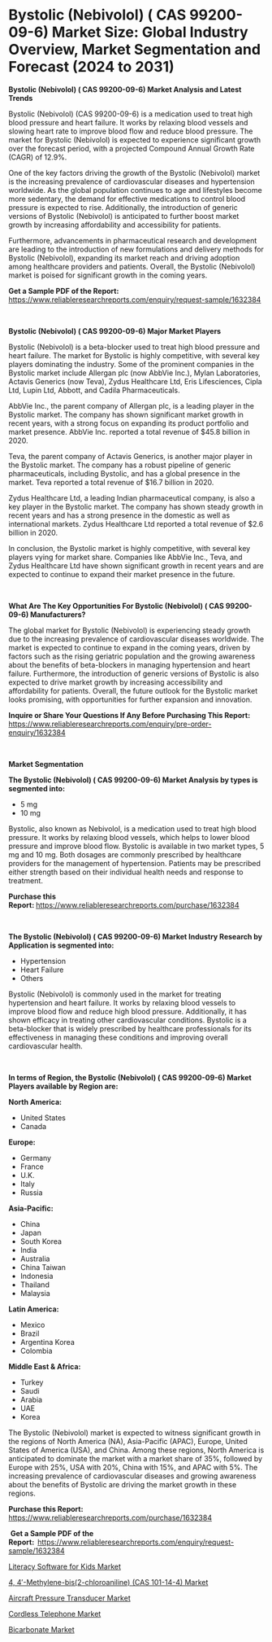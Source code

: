 <p><h1>Bystolic (Nebivolol) ( CAS 99200-09-6) Market Size: Global Industry Overview, Market Segmentation and Forecast (2024 to 2031)</h1></p><p><strong>Bystolic (Nebivolol) ( CAS 99200-09-6) Market Analysis and Latest Trends</strong></p>
<p><p>Bystolic (Nebivolol) (CAS 99200-09-6) is a medication used to treat high blood pressure and heart failure. It works by relaxing blood vessels and slowing heart rate to improve blood flow and reduce blood pressure. The market for Bystolic (Nebivolol) is expected to experience significant growth over the forecast period, with a projected Compound Annual Growth Rate (CAGR) of 12.9%.</p><p>One of the key factors driving the growth of the Bystolic (Nebivolol) market is the increasing prevalence of cardiovascular diseases and hypertension worldwide. As the global population continues to age and lifestyles become more sedentary, the demand for effective medications to control blood pressure is expected to rise. Additionally, the introduction of generic versions of Bystolic (Nebivolol) is anticipated to further boost market growth by increasing affordability and accessibility for patients.</p><p>Furthermore, advancements in pharmaceutical research and development are leading to the introduction of new formulations and delivery methods for Bystolic (Nebivolol), expanding its market reach and driving adoption among healthcare providers and patients. Overall, the Bystolic (Nebivolol) market is poised for significant growth in the coming years.</p></p>
<p><strong>Get a Sample PDF of the Report:&nbsp;</strong> <a href="https://www.reliableresearchreports.com/enquiry/request-sample/1632384">https://www.reliableresearchreports.com/enquiry/request-sample/1632384</a></p>
<p>&nbsp;</p>
<p><strong>Bystolic (Nebivolol) ( CAS 99200-09-6) Major Market Players</strong></p>
<p><p>Bystolic (Nebivolol) is a beta-blocker used to treat high blood pressure and heart failure. The market for Bystolic is highly competitive, with several key players dominating the industry. Some of the prominent companies in the Bystolic market include Allergan plc (now AbbVie Inc.), Mylan Laboratories, Actavis Generics (now Teva), Zydus Healthcare Ltd, Eris Lifesciences, Cipla Ltd, Lupin Ltd, Abbott, and Cadila Pharmaceuticals.</p><p>AbbVie Inc., the parent company of Allergan plc, is a leading player in the Bystolic market. The company has shown significant market growth in recent years, with a strong focus on expanding its product portfolio and market presence. AbbVie Inc. reported a total revenue of $45.8 billion in 2020.</p><p>Teva, the parent company of Actavis Generics, is another major player in the Bystolic market. The company has a robust pipeline of generic pharmaceuticals, including Bystolic, and has a global presence in the market. Teva reported a total revenue of $16.7 billion in 2020.</p><p>Zydus Healthcare Ltd, a leading Indian pharmaceutical company, is also a key player in the Bystolic market. The company has shown steady growth in recent years and has a strong presence in the domestic as well as international markets. Zydus Healthcare Ltd reported a total revenue of $2.6 billion in 2020.</p><p>In conclusion, the Bystolic market is highly competitive, with several key players vying for market share. Companies like AbbVie Inc., Teva, and Zydus Healthcare Ltd have shown significant growth in recent years and are expected to continue to expand their market presence in the future.</p></p>
<p>&nbsp;</p>
<p><strong>What Are The Key Opportunities For Bystolic (Nebivolol) ( CAS 99200-09-6) Manufacturers?</strong></p>
<p><p>The global market for Bystolic (Nebivolol) is experiencing steady growth due to the increasing prevalence of cardiovascular diseases worldwide. The market is expected to continue to expand in the coming years, driven by factors such as the rising geriatric population and the growing awareness about the benefits of beta-blockers in managing hypertension and heart failure. Furthermore, the introduction of generic versions of Bystolic is also expected to drive market growth by increasing accessibility and affordability for patients. Overall, the future outlook for the Bystolic market looks promising, with opportunities for further expansion and innovation.</p></p>
<p><strong>Inquire or Share Your Questions If Any Before Purchasing This Report:</strong> <a href="https://www.reliableresearchreports.com/enquiry/pre-order-enquiry/1632384">https://www.reliableresearchreports.com/enquiry/pre-order-enquiry/1632384</a></p>
<p>&nbsp;</p>
<p><strong>Market Segmentation</strong></p>
<p><strong>The Bystolic (Nebivolol) ( CAS 99200-09-6) Market Analysis by types is segmented into:</strong></p>
<p><ul><li>5 mg</li><li>10 mg</li></ul></p>
<p><p>Bystolic, also known as Nebivolol, is a medication used to treat high blood pressure. It works by relaxing blood vessels, which helps to lower blood pressure and improve blood flow. Bystolic is available in two market types, 5 mg and 10 mg. Both dosages are commonly prescribed by healthcare providers for the management of hypertension. Patients may be prescribed either strength based on their individual health needs and response to treatment.</p></p>
<p><strong>Purchase this Report:&nbsp;</strong><a href="https://www.reliableresearchreports.com/purchase/1632384">https://www.reliableresearchreports.com/purchase/1632384</a></p>
<p>&nbsp;</p>
<p><strong>The Bystolic (Nebivolol) ( CAS 99200-09-6) Market Industry Research by Application is segmented into:</strong></p>
<p><ul><li>Hypertension</li><li>Heart Failure</li><li>Others</li></ul></p>
<p><p>Bystolic (Nebivolol) is commonly used in the market for treating hypertension and heart failure. It works by relaxing blood vessels to improve blood flow and reduce high blood pressure. Additionally, it has shown efficacy in treating other cardiovascular conditions. Bystolic is a beta-blocker that is widely prescribed by healthcare professionals for its effectiveness in managing these conditions and improving overall cardiovascular health.</p></p>
<p>&nbsp;</p>
<p><strong>In terms of Region, the Bystolic (Nebivolol) ( CAS 99200-09-6) Market Players available by Region are:</strong></p>
<p>
    <p> <strong> North America: </strong>
        <ul>
            <li>United States</li>
            <li>Canada</li>
        </ul>
        </p> 
    <p> <strong> Europe: </strong>
        <ul>
            <li>Germany</li>
            <li>France</li>
            <li>U.K.</li>
            <li>Italy</li>
            <li>Russia</li>
        </ul>
        </p> 
    <p> <strong> Asia-Pacific: </strong>
        <ul>
            <li>China</li>
            <li>Japan</li>
            <li>South Korea</li>
            <li>India</li>
            <li>Australia</li>
            <li>China Taiwan</li>
            <li>Indonesia</li>
            <li>Thailand</li>
            <li>Malaysia</li>
        </ul>
        </p> 
    <p> <strong> Latin America: </strong>
        <ul>
            <li>Mexico</li>
            <li>Brazil</li>
            <li>Argentina Korea</li>
            <li>Colombia</li>
        </ul>
        </p> 
    <p> <strong> Middle East & Africa: </strong>
        <ul>
            <li>Turkey</li>
            <li>Saudi</li>
            <li>Arabia</li>
            <li>UAE</li>
            <li>Korea</li>
        </ul>
    </p>
    </p>
<p><p>The Bystolic (Nebivolol) market is expected to witness significant growth in the regions of North America (NA), Asia-Pacific (APAC), Europe, United States of America (USA), and China. Among these regions, North America is anticipated to dominate the market with a market share of 35%, followed by Europe with 25%, USA with 20%, China with 15%, and APAC with 5%. The increasing prevalence of cardiovascular diseases and growing awareness about the benefits of Bystolic are driving the market growth in these regions.</p></p>
<p><strong>Purchase this Report: </strong><a href="https://www.reliableresearchreports.com/purchase/1632384">https://www.reliableresearchreports.com/purchase/1632384</a></p>
<p>&nbsp;<strong>Get a Sample PDF of the Report:&nbsp;&nbsp;</strong><a href="https://www.reliableresearchreports.com/enquiry/request-sample/1632384">https://www.reliableresearchreports.com/enquiry/request-sample/1632384</a></p>
<p><strong></strong></p>
<p><p><a href="https://forested-sushi-9b0.notion.site/Literacy-Software-for-Kids-Market-Size-Evaluating-its-Market-Trends-Growth-and-Projections-2024--edcd250b56f54332866970d39d31e83e">Literacy Software for Kids Market</a></p><p><a href="https://github.com/nicholepatriciadoylenwnrjr0/Market-Research-Report-List-1/blob/main/4-4-methylene-bis2-chloroaniline-cas-101-14-4-market.md">4, 4′-Methylene-bis(2-chloroaniline) (CAS 101-14-4) Market</a></p><p><a href="https://lydian-appliance-61d.notion.site/Aircraft-Pressure-Transducer-Market-Size-Growth-and-Forecast-from-2024-2031-ad141582240640079dc16ebb7d506ff3">Aircraft Pressure Transducer Market</a></p><p><a href="https://view.publitas.com/reportprime-1/cordless-telephone-market-furnish-information-about-market-size-market-share-market-dynamics-and-projections-spanning-from-2024-to-2031/">Cordless Telephone Market</a></p><p><a href="https://view.publitas.com/reportprime-1/bicarbonate-market-size-market-share-and-global-market-analysis-report-2024-2031/">Bicarbonate Market</a></p></p>